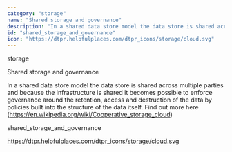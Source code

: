 ```yaml
---
category: "storage"
name: "Shared storage and governance"
description: "In a shared data store model the data store is shared across multiple parties and because the infrastructure is shared it becomes possible to enforce governance around the retention, access and destruction of the data by policies built into the structure of the data itself. Find out more here (https://en.wikipedia.org/wiki/Cooperative_storage_cloud)"
id: "shared_storage_and_governance"
icon: "https://dtpr.helpfulplaces.com/dtpr_icons/storage/cloud.svg"
---
```

storage

Shared storage and governance

In a shared data store model the data store is shared across multiple parties and because the infrastructure is shared it becomes possible to enforce governance around the retention, access and destruction of the data by policies built into the structure of the data itself. Find out more here (https://en.wikipedia.org/wiki/Cooperative_storage_cloud)

shared_storage_and_governance

https://dtpr.helpfulplaces.com/dtpr_icons/storage/cloud.svg